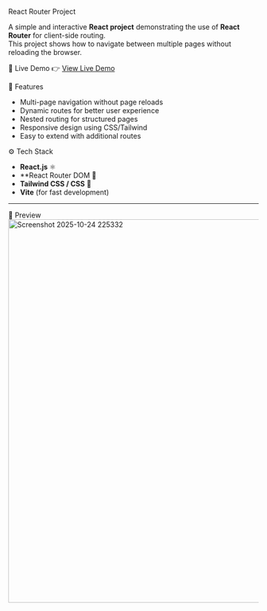 React Router Project

A simple and interactive **React project** demonstrating the use of **React Router** for client-side routing.  
This project shows how to navigate between multiple pages without reloading the browser.

🚀 Live Demo
👉 [View Live Demo](https://react-router-two-gamma.vercel.app/)  

🧩 Features
- Multi-page navigation without page reloads  
- Dynamic routes for better user experience  
- Nested routing for structured pages  
- Responsive design using CSS/Tailwind  
- Easy to extend with additional routes  


⚙️ Tech Stack
- **React.js** ⚛️  
- **React Router DOM 📍  
- **Tailwind CSS / CSS** 🎨  
- **Vite** (for fast development)  

---

📸 Preview
<img width="1506" height="770" alt="Screenshot 2025-10-24 225332" src="https://github.com/user-attachments/assets/45bc60bd-1555-4af2-9293-fb8ad5354327" />

